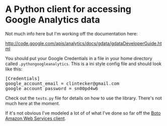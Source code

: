 A Python client for accessing Google Analytics data
===================================================

Not much info here but I'm working off the documentation here:

http://code.google.com/apis/analytics/docs/gdata/gdataDeveloperGuide.html

You should put your Google Credentials in a file in your home directory called `.pythongoogleanalytics`. This is a ini style config file and should look like this:

<pre>
[Credentials]
google_account_email = clintecker@gmail.com
google_account_password = sn00pd4w6
</pre>

Check out the `tests.py` file for details on how to use the library.  There's not much here at the moment.

If it's not obvious I've modeled a lot of of what I've done so far off the [Boto Amazon Web Services client](http://code.google.com/p/boto/).
